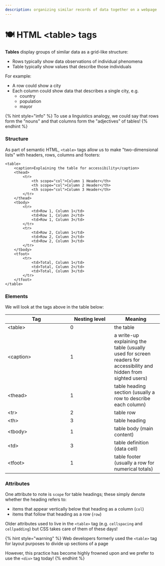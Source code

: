 ```yaml
---
description: organizing similar records of data together on a webpage
---
```


# 🍽️ HTML \<table> tags

**Tables** display groups of similar data as a grid-like structure:

* Rows typically show data observations of individual phenomena
* Table typically show values that describe those individuals

For example:

* A row could show a city
* Each column could show data that describes a single city, e.g.
  * country
  * population
  * mayor

{% hint style="info" %}
To use a linguistics analogy, we could say that rows form the "nouns" and that columns form the "adjectives" of tables!
{% endhint %}

### Structure

As part of semantic HTML, `<table>` tags allow us to make "two-dimensional lists" with headers, rows, columns and footers:

```markup
<table>
    <caption>Explaining the table for accessibility</caption>
    <thead>
        <tr>
            <th scope="col">Column 1 Header</th>
            <th scope="col">Column 2 Header</th>
            <th scope="col">Column 3 Header</th>
        </tr>
    </thead>
    <tbody>
        <tr>
            <td>Row 1, Column 1</td>
            <td>Row 1, Column 2</td>
            <td>Row 1, Column 3</td>
        </tr>
        <tr>
            <td>Row 2, Column 1</td>
            <td>Row 2, Column 2</td>
            <td>Row 2, Column 3</td>
        </tr>
    </tbody>
    <tfoot>
        <tr>
            <td>Total, Column 1</td>
            <td>Total, Column 2</td>
            <td>Total, Column 3</td>
        </tr>
    </tfoot>
</table>    
```

### Elements

We will look at the tags above in the table below:

<table><thead><tr><th width="188">Tag</th><th width="127.33333333333331">Nesting level</th><th>Meaning</th></tr></thead><tbody><tr><td>&#x3C;table></td><td>0</td><td>the table</td></tr><tr><td>&#x3C;caption></td><td>1</td><td>a write-up explaining the table (usually used for screen readers for accessibility and hidden from sighted users)</td></tr><tr><td>&#x3C;thead></td><td>1</td><td>table heading section (usually a row to describe each column)</td></tr><tr><td>&#x3C;tr></td><td>2</td><td>table row</td></tr><tr><td>&#x3C;th></td><td>3</td><td>table heading</td></tr><tr><td>&#x3C;tbody></td><td>1</td><td>table body (main content)</td></tr><tr><td>&#x3C;td></td><td>3</td><td>table definition (data cell)</td></tr><tr><td>&#x3C;tfoot></td><td>1</td><td>table footer (usually a row for numerical totals)</td></tr></tbody></table>

### Attributes

One attribute to note is `scope` for table headings; these simply denote whether the heading refers to:

* items that appear vertically below that heading as a column (`col`)
* items that follow that heading as a row (`row`)&#x20;

Older attributes used to live in the `<table>` tag (e.g. `cellspacing` and `cellpadding`) but CSS takes care of them of these days!

{% hint style="warning" %}
Web developers formerly used the `<table>` tag for layout purposes to divide up sections of a page

However, this practice has become highly frowned upon and we prefer to use the `<div>` tag today!
{% endhint %}
